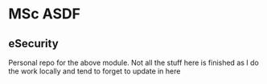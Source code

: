 # MSc ASDF
## eSecurity
Personal repo for the above module. Not all the stuff here is finished as I do the work locally and tend to forget to update in here
